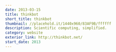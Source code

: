```yaml
---
date: 2013-03-15
title: thinkbot
short_title: thinkbot
thumbnail: //placehold.it/1440x960/83AF9B/ffffff
description: Scientific computing, simplified.
category: website
exterior_link: http://thinkbot.net/
start_date: 2013
---
```

